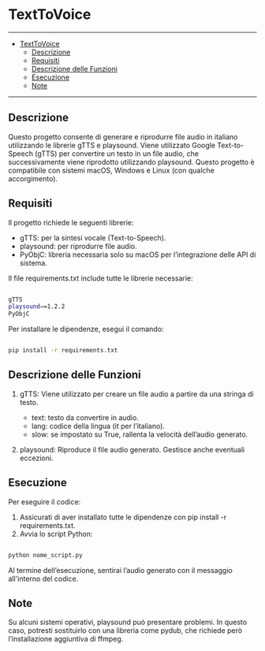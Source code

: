 # TextToVoice

---

- [TextToVoice](#texttovoice)
  - [Descrizione](#descrizione)
  - [Requisiti](#requisiti)
  - [Descrizione delle Funzioni](#descrizione-delle-funzioni)
  - [Esecuzione](#esecuzione)
  - [Note](#note)

---

## Descrizione

Questo progetto consente di generare e riprodurre file audio in italiano utilizzando le librerie gTTS e playsound. Viene utilizzato Google Text-to-Speech (gTTS) per convertire un testo in un file audio, che successivamente viene riprodotto utilizzando playsound. Questo progetto è compatibile con sistemi macOS, Windows e Linux (con qualche accorgimento).

## Requisiti

Il progetto richiede le seguenti librerie:

- gTTS: per la sintesi vocale (Text-to-Speech).
- playsound: per riprodurre file audio.
- PyObjC: libreria necessaria solo su macOS per l’integrazione delle API di sistema.

Il file requirements.txt include tutte le librerie necessarie:

```sh

gTTS
playsound==1.2.2
PyObjC
```

Per installare le dipendenze, esegui il comando:

```sh

pip install -r requirements.txt

```

## Descrizione delle Funzioni

1. gTTS: Viene utilizzato per creare un file audio a partire da una stringa di testo.

   - text: testo da convertire in audio.
   - lang: codice della lingua (it per l’italiano).
   - slow: se impostato su True, rallenta la velocità dell’audio generato.

2. playsound: Riproduce il file audio generato. Gestisce anche eventuali eccezioni.

## Esecuzione

Per eseguire il codice:

1. Assicurati di aver installato tutte le dipendenze con pip install -r requirements.txt.
2. Avvia lo script Python:

```sh

python nome_script.py

```

Al termine dell’esecuzione, sentirai l’audio generato con il messaggio all'interno del codice.

## Note

Su alcuni sistemi operativi, playsound può presentare problemi. 
In questo caso, potresti sostituirlo con una libreria come pydub, che richiede però l’installazione aggiuntiva di ffmpeg.
